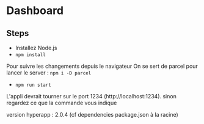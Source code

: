 # Dashboard
## Steps
- Installez Node.js 
- `npm install`

Pour suivre les changements depuis le navigateur
On se sert de parcel pour lancer le server : `npm i -D parcel`
- `npm run start`


L'appli devrait tourner sur le port 1234 (http://localhost:1234). sinon regardez ce que la commande vous indique

version hyperapp : 2.0.4 (cf dependencies package.json à la racine)